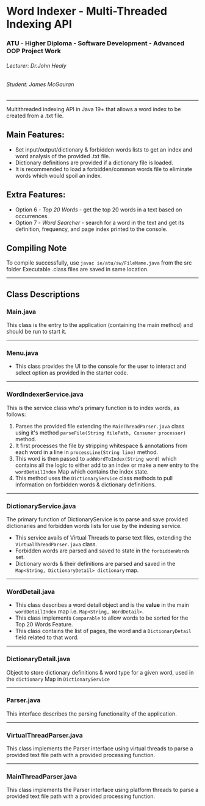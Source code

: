 # Word Indexer - Multi-Threaded Indexing API
### ATU - Higher Diploma - Software Development - Advanced OOP Project Work
###### Lecturer: Dr.John Healy
###### Student: James McGauran
***

Multithreaded indexing API in Java 19+ that allows a word index to be created from a .txt file.

## Main Features:
- Set input/output/dictionary & forbidden words lists to get an index and word analysis of the provided .txt file.
- Dictionary definitions are provided if a dictionary file is loaded. 
- It is recommended to load a forbidden/common words file to eliminate words which would spoil an index.

## Extra Features:
- Option 6 - *Top 20 Words* - get the top 20 words in a text based on occurrences.
- Option 7 - *Word Searcher* - search for a word in the text and get its definition, frequency, and page index printed to the console.

## Compiling Note
To compile successfully, use ``javac ie/atu/sw/FileName.java`` from the src folder
Executable .class files are saved in same location.
***
## Class Descriptions
### Main.java
This class is the entry to the application (containing the main method) and should be run to start it.
***
### Menu.java
- This class provides the UI to the console for the user to interact and select option as provided in the starter code.
***
### WordIndexerService.java
This is the service class who's primary function is to index words, as follows:
1. Parses the provided file extending the `MainThreadParser.java` class using it's method `parseFile(String filePath, Consumer processor)` method.
2. It first processes the file by stripping whitespace & annotations from each word in a line in `processLine(String line)` method.
3. This word is then passed to `addWordToIndex(String word)` which contains all the logic to either add to an index or make a new entry to the `wordDetailIndex` Map which contains the index state.
4. This method uses the `DictionaryService` class methods to pull information on forbidden words & dictionary definitions. 
***
### DictionaryService.java
The primary function of DictionaryService is to parse and save provided dictionaries and forbidden words lists for use by the indexing service.
- This service avails of Virtual Threads to parse text files, extending the `VirtualThreadParser.java` class.
- Forbidden words are parsed and saved to state in the `forbiddenWords` set. 
- Dictionary words & their definitions are parsed and saved in the `Map<String, DictionaryDetail> dictionary` map.
***
### WordDetail.java
- This class describes a word detail object and is the **value** in the main `wordDetailIndex` map i.e. `Map<String, WordDetail>`.
- This class implements `Comparable` to allow words to be sorted for the Top 20 Words Feature.
- This class contains the list of pages, the word and a `DictionaryDetail` field related to that word. 
***
### DictionaryDetail.java
Object to store dictionary definitions & word type for a given word, used in the `dictionary` Map in `DictionaryService`
***
### Parser.java
This interface describes the parsing functionality of the application.
***
### VirtualThreadParser.java
This class implements the Parser interface using virtual threads to parse a provided text file path with a provided processing function.
***
### MainThreadParser.java
This class implements the Parser interface using platform threads to parse a provided text file path with a provided processing function.
